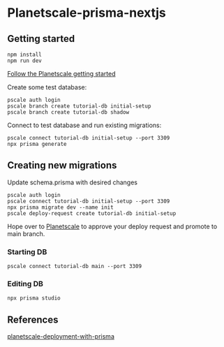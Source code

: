 # Planetscale-prisma-nextjs

## Getting started 

    npm install
    npm run dev

[Follow the Planetscale getting started](https://planetscale.com/)

Create some test database:

    pscale auth login 
    pscale branch create tutorial-db initial-setup
    pscale branch create tutorial-db shadow

Connect to test database and run existing migrations:

    pscale connect tutorial-db initial-setup --port 3309
    npx prisma generate

## Creating new migrations

Update schema.prisma with desired changes

    pscale auth login 
    pscale connect tutorial-db initial-setup --port 3309
    npx prisma migrate dev --name init
    pscale deploy-request create tutorial-db initial-setup

Hope over to [ Planetscale](https://planetscale.com/) to approve your deploy request and promote to main branch.

### Starting DB

    pscale connect tutorial-db main --port 3309  
### Editing DB 

    npx prisma studio

## References

[planetscale-deployment-with-prisma](https://davidparks.dev/blog/planetscale-deployment-with-prisma/)